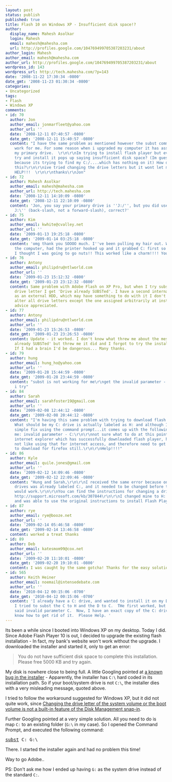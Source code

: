 ```yaml
---
layout: post
status: publish
published: true
title: Flash 10 on Windows XP - Insufficient disk space!?
author:
  display_name: Mahesh Asolkar
  login: Mahesh
  email: mahesh@mahesha.com
  url: http://profiles.google.com/104769499705387203231/about
author_login: Mahesh
author_email: mahesh@mahesha.com
author_url: http://profiles.google.com/104769499705387203231/about
wordpress_id: 143
wordpress_url: http://tech.mahesha.com/?p=143
date: '2008-11-22 17:30:34 -0800'
date_gmt: '2008-11-23 01:30:34 -0800'
categories:
- Uncategorized
tags:
- Flash
- Windows XP
comments:
- id: 70
  author: Jon
  author_email: jonmarfleet@yahoo.com
  author_url: ''
  date: '2008-12-11 07:40:57 -0800'
  date_gmt: '2008-12-11 15:40:57 -0800'
  content: "I have the same problem as mentioned however the subst command didn't
    work for me. For some reason when i upgraded my computer it has assigned J:/ as
    my primary drive.  \r\n\r\nIm trying to install flash player but every time i
    try and install it pops up saying insufficient disk space? (Im guessing thats
    because its trying to find my C:/....which has nothing on it) How do i change
    this?\r\n\r\nive tried changing the drive letters but it wont let me do that either!
    HELP!!!  \r\n\r\nthanks\r\nJon"
- id: 72
  author: Mahesh Asolkar
  author_email: mahesh@mahesha.com
  author_url: http://tech.mahesha.com
  date: '2008-12-11 14:10:09 -0800'
  date_gmt: '2008-12-11 22:10:09 -0800'
  content: 'Jon, you say your primary drive is ''J:/'', but you did use ''subst C:
    J:\'' (back-slash, not a forward-slash), correct?'
- id: 75
  author: Kim
  author_email: kwhite@cvalley.net
  author_url: ''
  date: '2009-01-13 19:25:18 -0800'
  date_gmt: '2009-01-14 03:25:18 -0800'
  content: 'omg thank you SOOOO much. I''ve been pulling my hair out. When we reloaded
    the computer, had the printer hooked up and it grabbed C: first so the HD is F:.
    I thought I was going to go nuts!! This worked like a charm!!!! You are a GENIUS!!!'
- id: 76
  author: Antony
  author_email: philipdru@ntlworld.com
  author_url: ''
  date: '2009-01-23 15:12:32 -0800'
  date_gmt: '2009-01-23 23:12:32 -0800'
  content: Same problem with Adobe Flash on XP Pro, but when I try substituting primary
    drive letter I get 'Drive already SUBSTed'. I have a second internal HDD as well
    as an external HDD, which may have something to do with it I don't know. I can
    alter all drive letters except the one assigned arbitrarily at installation. Any
    advice appreciated.
- id: 77
  author: Antony
  author_email: philipdru@ntlworld.com
  author_url: ''
  date: '2009-01-23 15:26:53 -0800'
  date_gmt: '2009-01-23 23:26:53 -0800'
  content: Update - it worked. I don't know what threw me about the message 'Drive
    already SUBSTed' but threw me it did and I forgot to try the installer again.
    If I had a brain I'd be dangerous... Many thanks.
- id: 79
  author: hung
  author_email: hung_ho@yahoo.com
  author_url: ''
  date: '2009-01-28 15:44:59 -0800'
  date_gmt: '2009-01-28 23:44:59 -0800'
  content: "subst is not working for me\r\nget the invalid parameter - c all the time
    i try"
- id: 84
  author: Sarah
  author_email: sarahfoster19@gmail.com
  author_url: ''
  date: '2009-02-08 12:44:12 -0800'
  date_gmt: '2009-02-08 20:44:12 -0800'
  content: "I'm having this same problem with trying to download flash player to firefox.
    What should be my C: drive is actually labeled as H: and although I tried your
    simple fix using the command prompt...it comes up with the following message to
    me: invalid parameter - C:\r\n\r\nnot sure what to do at this point. I also have
    internet explorer which has successfully downloaded flash player, however I do
    not like using that for internet access, and therefore need to get flash player
    to download for firefox still.\r\n\r\nHelp!!!!"
- id: 86
  author: Kyle
  author_email: quile.jones@gmail.com
  author_url: ''
  date: '2009-02-12 14:09:46 -0800'
  date_gmt: '2009-02-12 22:09:46 -0800'
  content: "Hung and Sarah,\r\n\r\nI received the same error because one of my removable
    drives was already labeled C:, and it needed to be changed before the subst command
    would work.\r\n\r\nYou can find the instructions for changing a drive letter here:
    http://support.microsoft.com/kb/307844\r\n\r\nI changed mine to H: temporarily
    and was able to use the original instructions to install Flash Player, no problems."
- id: 87
  author: rye
  author_email: rye@booze.net
  author_url: ''
  date: '2009-02-14 05:46:58 -0800'
  date_gmt: '2009-02-14 13:46:58 -0800'
  content: worked a treat thanks
- id: 89
  author: Deb
  author_email: katesmom99@cox.net
  author_url: ''
  date: '2009-02-20 11:10:01 -0800'
  date_gmt: '2009-02-20 19:10:01 -0800'
  content: I was caught by the same gotcha! Thanks for the easy solution.
- id: 565
  author: Keith Heiner
  author_email: noemail@intensedebate.com
  author_url: ''
  date: '2010-04-12 00:15:06 -0700'
  date_gmt: '2010-04-12 00:15:06 -0700'
  content: 'I already have a C: drive, and wanted to install it on my D: drive.  So
    I tried to subst the C to H and the D to C.  THe first worked, but the second
    said invalid parameter C.  Now, I have an exact copy of the C: drive, and I don&#039;t
    know how to get rid of it.  Please Help. '
---
```

<p>Its been a while since I booted into Windows XP on my desktop. Today I did. Since Adobe Flash Player 10 is out, I decided to upgrade the existing flash installation - In fact, my bank's website won't work without the upgrade. I downloaded the installer and started it, only to get an error:</p>
<blockquote><p>
You do not have sufficient disk space to complete this installation. Please free 5000 KB and try again.
</p></blockquote>
<p>My disk is nowhere close to being full. A little Googling pointed at <a href="http://kb.adobe.com/selfservice/viewContent.do?externalId=kb406903&sliceId=1" title="Error: "You do not have sufficient disk space to complete this installation" when installing Flash Player 10 on Windows">a known bug in the installer</a> - Apparently, the installer has <code>C:\</code> hard coded in its installation path. So if your boot/system drive is not <code>C:\</code>, the installer dies with a very misleading message, quoted above.</p>
<p>I tried to follow the workaround suggested for Windows XP, but it did not quite work, since <a href="http://support.microsoft.com/kb/307844" title="As per Microsoft Knowledge Base">Changing the drive letter of the system volume or the boot volume is not a built-in feature of the Disk Management snap-in</a>.</p>
<p>Further Googling pointed at a very simple solution. All you need to do is map <code>C:</code> to an existing folder (<code>G:\</code> in my case). So I opened the Command Prompt, and executed the following command:</p>
<pre><a href="http://www.ss64.com/nt/subst.html" title="More about the subst command">subst</a> C: G:\</pre>
<p>There. I started the installer again and had no problem this time!</p>
<p>Way to go Adobe..</p>
<p>PS: Don't ask me how I ended up having <code>G:</code> as the system drive instead of the standard <code>C:</code>.</p>
